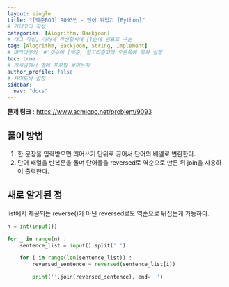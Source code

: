```yaml
---
layout: single
title: "[백준BOJ] 9093번 - 단어 뒤집기 [Python]"
# 카테고리 작성
categories: [Alogrithm, Baekjoon]
# 태그 작성, 여려개 작성할시에 []안에 쉼표로 구분
tag: [Alogrithm, Backjoon, String, Implement]
# 마크다운의 '#'갯수에 [백준, 알고리즘따라 오른쪽에 목차 설정
toc: true
# 게시글에서 옆에 프로필 보이는지
author_profile: false
# 사이드바 설정
sidebar:
  nav: "docs"
---
```


**문제 링크** : <https://www.acmicpc.net/problem/9093>

## 풀이 방법

1. 한 문장을 입력받으면 띄어쓰기 단위로 끊어서 단어의 배열로 변환한다.<br>
2. 단어 배열을 반복문을 돌며 단어들을 reversed로 역순으로 만든 뒤 join을 사용하여 출력한다.

## 새로 알게된 점

list에서 제공되는 reverse()가 아닌 reversed로도 역순으로 뒤집는게 가능하다.

```python
n = int(input())

for _ in range(n) :
    sentence_list = input().split(' ')

    for i in range(len(sentence_list)) :
        reversed_sentence = reversed(sentence_list[i])

        print(''.join(reversed_sentence), end=' ')
```
